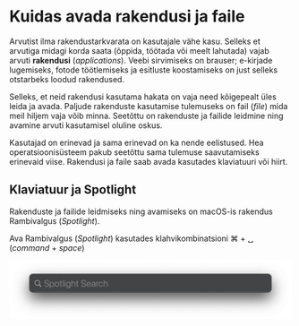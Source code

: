 # Kuidas avada rakendusi ja faile

Arvutist ilma rakendustarkvarata on kasutajale vähe kasu. Selleks et arvutiga midagi korda saata \(õppida, töötada või meelt lahutada\) vajab arvuti **rakendusi** \(_applications_\). Veebi sirvimiseks on brauser; e-kirjade lugemiseks, fotode töötlemiseks ja esitluste koostamiseks on just selleks otstarbeks loodud rakendused.

Selleks, et neid rakendusi kasutama hakata on vaja need kõigepealt üles leida ja avada. Paljude rakenduste kasutamise tulemuseks on fail \(_file_\) mida meil hiljem vaja võib minna. Seetõttu on rakenduste ja failide leidmine ning avamine arvuti kasutamisel oluline oskus. 

Kasutajad on erinevad ja sama erinevad on ka nende eelistused. Hea operatsioonisüsteem pakub seetõttu sama tulemuse saavutamiseks erinevaid viise. Rakendusi ja faile saab avada kasutades klaviatuuri või hiirt.  

## Klaviatuur ja Spotlight

Rakenduste ja failide leidmiseks ning avamiseks on macOS-is rakendus Rambivalgus \(_Spotlight_\). 

Ava Rambivalgus \(_Spotlight_\) kasutades klahvikombinatsioni ⌘ + ␣ \(_command_  + _space_\)



![](../.gitbook/assets/spotlight.png)



